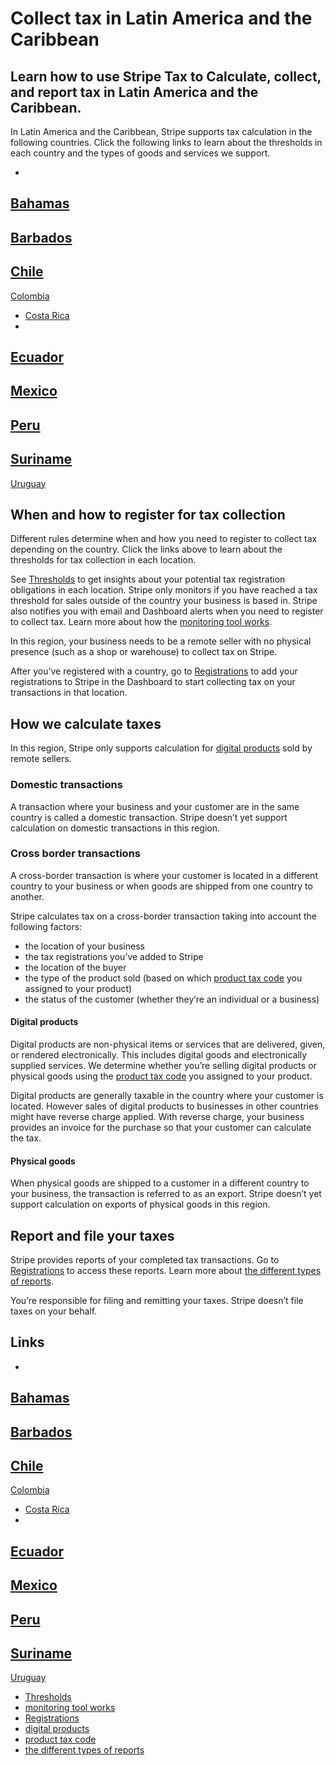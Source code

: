 # Collect tax in Latin America and the Caribbean

## Learn how to use Stripe Tax to Calculate, collect, and report tax in Latin America and the Caribbean.

In Latin America and the Caribbean, Stripe supports tax calculation in the
following countries. Click the following links to learn about the thresholds in
each country and the types of goods and services we support.

-
[Bahamas](https://docs.stripe.com/tax/supported-countries/latin-america-and-caribbean/bahamas)
-
[Barbados](https://docs.stripe.com/tax/supported-countries/latin-america-and-caribbean/barbados)
-
[Chile](https://docs.stripe.com/tax/supported-countries/latin-america-and-caribbean/chile)
-
[Colombia](https://docs.stripe.com/tax/supported-countries/latin-america-and-caribbean/colombia)
- [Costa
Rica](https://docs.stripe.com/tax/supported-countries/latin-america-and-caribbean/costa-rica)
-
[Ecuador](https://docs.stripe.com/tax/supported-countries/latin-america-and-caribbean/ecuador)
-
[Mexico](https://docs.stripe.com/tax/supported-countries/latin-america-and-caribbean/mexico)
-
[Peru](https://docs.stripe.com/tax/supported-countries/latin-america-and-caribbean/peru)
-
[Suriname](https://docs.stripe.com/tax/supported-countries/latin-america-and-caribbean/suriname)
-
[Uruguay](https://docs.stripe.com/tax/supported-countries/latin-america-and-caribbean/uruguay)

## When and how to register for tax collection

Different rules determine when and how you need to register to collect tax
depending on the country. Click the links above to learn about the thresholds
for tax collection in each location.

See [Thresholds](https://dashboard.stripe.com/tax/thresholds) to get insights
about your potential tax registration obligations in each location. Stripe only
monitors if you have reached a tax threshold for sales outside of the country
your business is based in. Stripe also notifies you with email and Dashboard
alerts when you need to register to collect tax. Learn more about how the
[monitoring tool works](https://docs.stripe.com/tax/monitoring).

In this region, your business needs to be a remote seller with no physical
presence (such as a shop or warehouse) to collect tax on Stripe.

After you’ve registered with a country, go to
[Registrations](https://dashboard.stripe.com/tax/registrations) to add your
registrations to Stripe in the Dashboard to start collecting tax on your
transactions in that location.

## How we calculate taxes

In this region, Stripe only supports calculation for [digital
products](https://docs.stripe.com/tax/tax-codes?type=digital) sold by remote
sellers.

### Domestic transactions

A transaction where your business and your customer are in the same country is
called a domestic transaction. Stripe doesn’t yet support calculation on
domestic transactions in this region.

### Cross border transactions

A cross-border transaction is where your customer is located in a different
country to your business or when goods are shipped from one country to another.

Stripe calculates tax on a cross-border transaction taking into account the
following factors:

- the location of your business
- the tax registrations you’ve added to Stripe
- the location of the buyer
- the type of the product sold (based on which [product tax
code](https://docs.stripe.com/tax/tax-codes) you assigned to your product)
- the status of the customer (whether they’re an individual or a business)

#### Digital products

Digital products are non-physical items or services that are delivered, given,
or rendered electronically. This includes digital goods and electronically
supplied services. We determine whether you’re selling digital products or
physical goods using the [product tax
code](https://docs.stripe.com/tax/tax-codes) you assigned to your product.

Digital products are generally taxable in the country where your customer is
located. However sales of digital products to businesses in other countries
might have reverse charge applied. With reverse charge, your business provides
an invoice for the purchase so that your customer can calculate the tax.

#### Physical goods

When physical goods are shipped to a customer in a different country to your
business, the transaction is referred to as an export. Stripe doesn’t yet
support calculation on exports of physical goods in this region.

## Report and file your taxes

Stripe provides reports of your completed tax transactions. Go to
[Registrations](https://dashboard.stripe.com/tax/registrations) to access these
reports. Learn more about [the different types of
reports](https://docs.stripe.com/tax/reports).

You’re responsible for filing and remitting your taxes. Stripe doesn’t file
taxes on your behalf.

## Links

-
[Bahamas](https://docs.stripe.com/tax/supported-countries/latin-america-and-caribbean/bahamas)
-
[Barbados](https://docs.stripe.com/tax/supported-countries/latin-america-and-caribbean/barbados)
-
[Chile](https://docs.stripe.com/tax/supported-countries/latin-america-and-caribbean/chile)
-
[Colombia](https://docs.stripe.com/tax/supported-countries/latin-america-and-caribbean/colombia)
- [Costa
Rica](https://docs.stripe.com/tax/supported-countries/latin-america-and-caribbean/costa-rica)
-
[Ecuador](https://docs.stripe.com/tax/supported-countries/latin-america-and-caribbean/ecuador)
-
[Mexico](https://docs.stripe.com/tax/supported-countries/latin-america-and-caribbean/mexico)
-
[Peru](https://docs.stripe.com/tax/supported-countries/latin-america-and-caribbean/peru)
-
[Suriname](https://docs.stripe.com/tax/supported-countries/latin-america-and-caribbean/suriname)
-
[Uruguay](https://docs.stripe.com/tax/supported-countries/latin-america-and-caribbean/uruguay)
- [Thresholds](https://dashboard.stripe.com/tax/thresholds)
- [monitoring tool works](https://docs.stripe.com/tax/monitoring)
- [Registrations](https://dashboard.stripe.com/tax/registrations)
- [digital products](https://docs.stripe.com/tax/tax-codes?type=digital)
- [product tax code](https://docs.stripe.com/tax/tax-codes)
- [the different types of reports](https://docs.stripe.com/tax/reports)